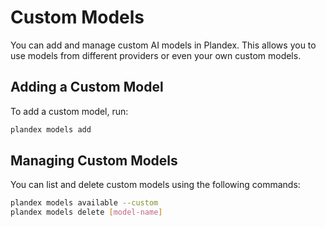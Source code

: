 # Custom Models

You can add and manage custom AI models in Plandex. This allows you to use models from different providers or even your own custom models.

## Adding a Custom Model

To add a custom model, run:

```bash
plandex models add
```

## Managing Custom Models

You can list and delete custom models using the following commands:

```bash
plandex models available --custom
plandex models delete [model-name]
```
